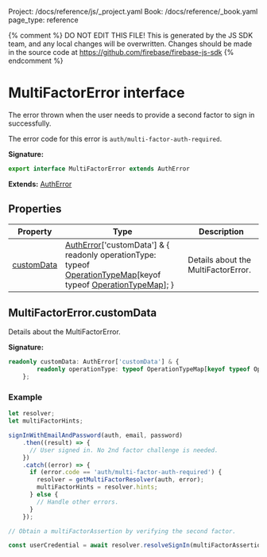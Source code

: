 Project: /docs/reference/js/_project.yaml
Book: /docs/reference/_book.yaml
page_type: reference

{% comment %}
DO NOT EDIT THIS FILE!
This is generated by the JS SDK team, and any local changes will be
overwritten. Changes should be made in the source code at
https://github.com/firebase/firebase-js-sdk
{% endcomment %}

# MultiFactorError interface
The error thrown when the user needs to provide a second factor to sign in successfully.

The error code for this error is `auth/multi-factor-auth-required`<!-- -->.

<b>Signature:</b>

```typescript
export interface MultiFactorError extends AuthError 
```
<b>Extends:</b> [AuthError](./auth.autherror.md#autherror_interface)

## Properties

|  Property | Type | Description |
|  --- | --- | --- |
|  [customData](./auth.multifactorerror.md#multifactorerrorcustomdata) | [AuthError](./auth.autherror.md#autherror_interface)<!-- -->\['customData'\] &amp; { readonly operationType: typeof [OperationTypeMap](./auth.md#operationtype)<!-- -->\[keyof typeof [OperationTypeMap](./auth.md#operationtype)<!-- -->\]; } | Details about the MultiFactorError. |

## MultiFactorError.customData

Details about the MultiFactorError.

<b>Signature:</b>

```typescript
readonly customData: AuthError['customData'] & {
        readonly operationType: typeof OperationTypeMap[keyof typeof OperationTypeMap];
    };
```

### Example


```javascript
let resolver;
let multiFactorHints;

signInWithEmailAndPassword(auth, email, password)
    .then((result) => {
      // User signed in. No 2nd factor challenge is needed.
    })
    .catch((error) => {
      if (error.code == 'auth/multi-factor-auth-required') {
        resolver = getMultiFactorResolver(auth, error);
        multiFactorHints = resolver.hints;
      } else {
        // Handle other errors.
      }
    });

// Obtain a multiFactorAssertion by verifying the second factor.

const userCredential = await resolver.resolveSignIn(multiFactorAssertion);

```

